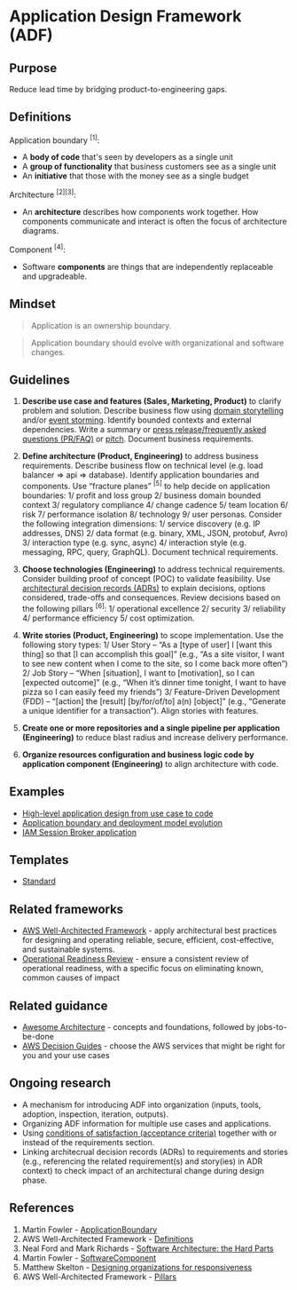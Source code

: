 # Application Design Framework (ADF)

## Purpose
Reduce lead time by bridging product-to-engineering gaps.

## Definitions
Application boundary <sup>[1]</sup>:
* A **body of code** that's seen by developers as a single unit
* A **group of functionality** that business customers see as a single unit
* An **initiative** that those with the money see as a single budget

Architecture <sup>[2][3]</sup>:
* An **architecture** describes how components work together. How components communicate and interact is often the focus of architecture diagrams. 

Component <sup>[4]</sup>:
* Software **components** are things that are independently replaceable and upgradeable.

## Mindset
> Application is an ownership boundary.

> Application boundary should evolve with organizational and software changes.

## Guidelines
1. **Describe use case and features (Sales, Marketing, Product)** to clarify problem and solution. Describe business flow using [domain storytelling](https://domainstorytelling.org/quick-start-guide) and/or [event storming](https://en.wikipedia.org/wiki/Event_storming). Identify bounded contexts and external dependencies. Write a summary or [press release/frequently asked questions (PR/FAQ)](https://productstrategy.co/working-backwards-the-amazon-prfaq-for-product-innovation/) or [pitch](https://basecamp.com/shapeup/1.5-chapter-06). Document business requirements.

2. **Define architecture (Product, Engineering)** to address business requirements. Describe business flow on technical level (e.g. load balancer => api => database). Identify application boundaries and components. Use “fracture planes” <sup>[5]</sup> to help decide on application boundaries: 1/ profit and loss group 2/ business domain bounded context 3/ regulatory compliance 4/ change cadence 5/ team location 6/ risk 7/ performance isolation 8/ technology 9/ user personas. Consider the following integration dimensions: 1/ service discovery (e.g. IP addresses, DNS) 2/ data format (e.g. binary, XML, JSON, protobuf, Avro) 3/ interaction type (e.g. sync, async) 4/ interaction style (e.g. messaging, RPC, query, GraphQL). Document technical requirements.

3. **Choose technologies (Engineering)** to address technical requirements. Consider building proof of concept (POC) to validate feasibility. Use [architectural decision records (ADRs)](https://docs.aws.amazon.com/prescriptive-guidance/latest/architectural-decision-records/appendix.html) to explain decisions, options considered, trade-offs and consequences. Review decisions based on the following pillars <sup>[6]</sup>: 1/ operational excellence 2/ security 3/ reliability 4/ performance efficiency 5/ cost optimization.

4. **Write stories (Product, Engineering)** to scope implementation. Use the following story types: 1/ User Story – “As a [type of user] I [want this thing] so that [I can accomplish this goal]” (e.g., “As a site visitor, I want to see new content when I come to the site, so I come back more often”) 2/ Job Story – “When [situation], I want to [motivation], so I can [expected outcome]” (e.g., “When it’s dinner time tonight, I want to have pizza so I can easily feed my friends”) 3/ Feature-Driven Development (FDD) – “[action] the [result] [by/for/of/to] a(n) [object]” (e.g., “Generate a unique identifier for a transaction”). Align stories with features.

5. **Create one or more repositories and a single pipeline per application (Engineering)** to reduce blast radius and increase delivery performance.

6. **Organize resources configuration and business logic code by application component (Engineering)** to align architecture with code.

## Examples
* [High-level application design from use case to code](examples/application-design/README.md)
* [Application boundary and deployment model evolution](examples/application-evolution/README.md)
* [IAM Session Broker application](examples/iam-session-broker/README.md)

## Templates
* [Standard](templates/standard/README.md)

## Related frameworks
* [AWS Well-Architected Framework](https://aws.amazon.com/architecture/well-architected/) - apply architectural best practices for designing and operating reliable, secure, efficient, cost-effective, and sustainable systems.
* [Operational Readiness Review](https://docs.aws.amazon.com/wellarchitected/latest/operational-readiness-reviews/wa-operational-readiness-reviews.html) - ensure a consistent review of operational readiness, with a specific focus on eliminating known, common causes of impact

## Related guidance
* [Awesome Architecture](https://github.com/alexpulver/awesome-architecture) - concepts and foundations, followed by jobs-to-be-done
* [AWS Decision Guides](https://aws.amazon.com/getting-started/decision-guides/) - choose the AWS services that might be right for you and your use cases

## Ongoing research
* A mechanism for introducing ADF into organization (inputs, tools, adoption, inspection, iteration, outputs).
* Organizing ADF information for multiple use cases and applications.
* Using [conditions of satisfaction (acceptance criteria)](https://www.mountaingoatsoftware.com/blog/clarifying-the-relationship-between-definition-of-done-and-conditions-of-sa) together with or instead of the requirements section.
* Linking architecrual decision records (ADRs) to requirements and stories (e.g., referencing the related requirement(s) and story(ies) in ADR context) to check impact of an architectural change during design phase.

## References
1. Martin Fowler - [ApplicationBoundary](https://martinfowler.com/bliki/ApplicationBoundary.html)
2. AWS Well-Architected Framework - [Definitions](https://docs.aws.amazon.com/wellarchitected/latest/framework/definitions.html)
3. Neal Ford and Mark Richards - [Software Architecture: the Hard Parts](https://www.infoq.com/podcasts/software-architecture-hard-parts/)
4. Martin Fowler - [SoftwareComponent](https://martinfowler.com/bliki/SoftwareComponent.html)
5. Matthew Skelton - [Designing organizations for responsiveness](https://blog.matthewskelton.net/2017/11/07/designing-organisations-for-responsiveness/#more-2053)
6. AWS Well-Architected Framework - [Pillars](https://docs.aws.amazon.com/wellarchitected/latest/framework/the-pillars-of-the-framework.html)
